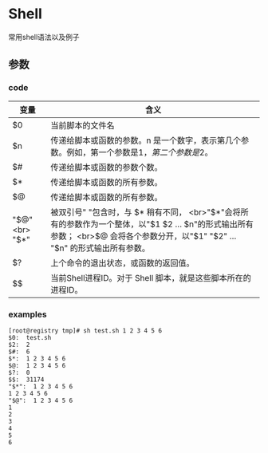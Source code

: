 # Shell

常用shell语法以及例子

## 参数
### code

| 变量  | 含义 |
| ---- | ---- |
| $0   | 当前脚本的文件名 |
| $n   | 传递给脚本或函数的参数。n 是一个数字，表示第几个参数。例如，第一个参数是$1，第二个参数是$2。 |
| $#   | 传递给脚本或函数的参数个数。|
| $*   | 传递给脚本或函数的所有参数。|
| $@   | 传递给脚本或函数的所有参数。|
| "$@" <br> "$\*"  |  被双引号" "包含时，与 $* 稍有不同，  <br>"$*"会将所有的参数作为一个整体，以"$1 $2 … $n"的形式输出所有参数； <br>$@    会将各个参数分开，以"$1" "$2" … "$n" 的形式输出所有参数。 |
| $?   | 上个命令的退出状态，或函数的返回值。|
| $$   | 当前Shell进程ID。对于 Shell 脚本，就是这些脚本所在的进程ID。|
### examples
    [root@registry tmp]# sh test.sh 1 2 3 4 5 6
    $0:  test.sh
    $2:  2
    $#:  6
    $*:  1 2 3 4 5 6
    $@:  1 2 3 4 5 6
    $?:  0
    $$:  31174
    "$*":  1 2 3 4 5 6
    1 2 3 4 5 6
    "$@":  1 2 3 4 5 6
    1
    2
    3
    4
    5
    6
